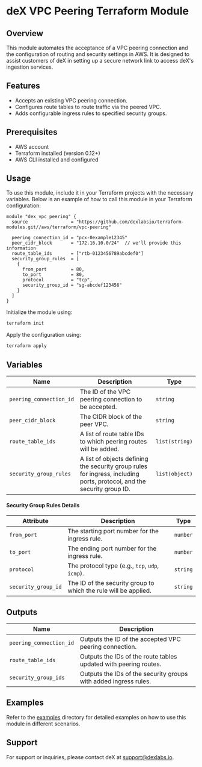 # deX VPC Peering Terraform Module

## Overview
This module automates the acceptance of a VPC peering connection and the
configuration of routing and security settings in AWS. It is designed to
assist customers of deX in setting up a secure network link to access
deX's ingestion services.

## Features
- Accepts an existing VPC peering connection.
- Configures route tables to route traffic via the peered VPC.
- Adds configurable ingress rules to specified security groups.

## Prerequisites
- AWS account
- Terraform installed (version 0.12+)
- AWS CLI installed and configured

## Usage
To use this module, include it in your Terraform projects with the
necessary variables. Below is an example of how to call this module in
your Terraform configuration:

```hcl
module "dex_vpc_peering" {
  source                = "https://github.com/dexlabsio/terraform-modules.git//aws/terraform/vpc-peering"

  peering_connection_id = "pcx-0example12345"
  peer_cidr_block       = "172.16.10.0/24"  // we'll provide this information
  route_table_ids       = ["rtb-0123456789abcdef0"]
  security_group_rules  = [
    {
      from_port         = 80,
      to_port           = 80,
      protocol          = "tcp",
      security_group_id = "sg-abcdef123456"
    }
  ]
}
```

Initialize the module using:

```bash
terraform init
```

Apply the configuration using:

```bash
terraform apply
```

## Variables

| Name                  | Description                                                           | Type  |
|-----------------------|-----------------------------------------------------------------------|-------|
| `peering_connection_id` | The ID of the VPC peering connection to be accepted.                 | `string` |
| `peer_cidr_block`     | The CIDR block of the peer VPC.                                       | `string` |
| `route_table_ids`     | A list of route table IDs to which peering routes will be added.      | `list(string)` |
| `security_group_rules`| A list of objects defining the security group rules for ingress, including ports, protocol, and the security group ID. | `list(object)` |

#### Security Group Rules Details

| Attribute           | Description                                     | Type      |
|---------------------|-------------------------------------------------|-----------|
| `from_port`         | The starting port number for the ingress rule.  | `number`  |
| `to_port`           | The ending port number for the ingress rule.    | `number`  |
| `protocol`          | The protocol type (e.g., `tcp`, `udp`, `icmp`). | `string`  |
| `security_group_id` | The ID of the security group to which the rule will be applied. | `string`  |

## Outputs

| Name                 | Description |
|----------------------|-------------|
| `peering_connection_id` | Outputs the ID of the accepted VPC peering connection. |
| `route_table_ids`    | Outputs the IDs of the route tables updated with peering routes. |
| `security_group_ids` | Outputs the IDs of the security groups with added ingress rules. |

## Examples

Refer to the [examples](./examples) directory for detailed examples on how to use this module in different scenarios.

## Support

For support or inquiries, please contact deX at [support@dexlabs.io](mailto:support@dexlabs.io).
